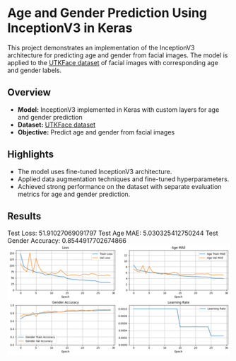 # Age and Gender Prediction Using InceptionV3 in Keras

This project demonstrates an implementation of the InceptionV3 architecture for predicting age and gender from facial images. The model is applied to the [UTKFace dataset](https://www.kaggle.com/jangedoo/utkface-new) of facial images with corresponding age and gender labels.

## Overview

- **Model:** InceptionV3 implemented in Keras with custom layers for age and gender prediction
- **Dataset:** [UTKFace dataset](https://www.kaggle.com/jangedoo/utkface-new)
- **Objective:** Predict age and gender from facial images


## Highlights

- The model uses fine-tuned InceptionV3 architecture. 
- Applied data augmentation techniques and fine-tuned hyperparameters.
- Achieved strong performance on the dataset with separate evaluation metrics for age and gender prediction.

## Results

Test Loss: 51.91027069091797
Test Age MAE: 5.030325412750244
Test Gender Accuracy: 0.8544917702674866
![Results](download.png)
